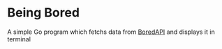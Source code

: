 # Being Bored

A simple Go program which fetchs data from [BoredAPI](https://www.boredapi.com/documentation) and displays it in terminal
